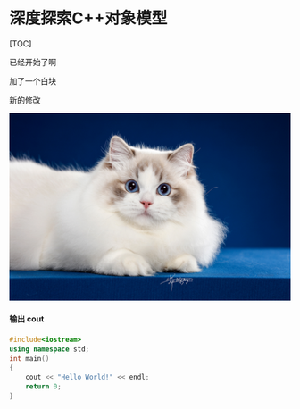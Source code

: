 # 深度探索C++对象模型

[TOC]

已经开始了啊

加了一个白块

新的修改

![](./pictures/布偶.jpg)



#### 输出 cout

```c++
#include<iostream>
using namespace std;
int main()
{
    cout << "Hello World!" << endl;
    return 0;
}
```



